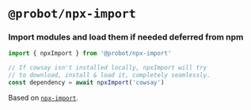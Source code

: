 # `@probot/npx-import`

### Import modules and load them if needed deferred from npm

```js
import { npxImport } from '@probot/npx-import'

// If cowsay isn't installed locally, npxImport will try
// to download, install & load it, completely seamlessly.
const dependency = await npxImport('cowsay')
```

Based on [`npx-import`](https://github.com/geelen/npx-import).
